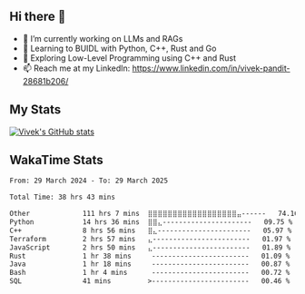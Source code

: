 ## Hi there 👋

- 🔭 I’m currently working on LLMs and RAGs
- 🌱 Learning to BUIDL with Python, C++, Rust and Go 
- 🤔 Exploring Low-Level Programming using C++ and Rust 
- 📫 Reach me at my LinkedIn: https://www.linkedin.com/in/vivek-pandit-28681b206/

## My Stats
[![Vivek's GitHub stats](https://github-readme-stats.vercel.app/api?username=ipanditi&show_icons=true&theme=dark)](https://ipanditi.github.io/)

## WakaTime Stats
<!--START_SECTION:waka-->

```txt
From: 29 March 2024 - To: 29 March 2025

Total Time: 38 hrs 43 mins

Other             111 hrs 7 mins  ⣿⣿⣿⣿⣿⣿⣿⣿⣿⣿⣿⣿⣿⣿⣿⣿⣿⣿⣤------   74.16 %
Python            14 hrs 36 mins  ⣿⣿⣄----------------------   09.75 %
C++               8 hrs 56 mins   ⣿⣄-----------------------   05.97 %
Terraform         2 hrs 57 mins   ⣄------------------------   01.97 %
JavaScript        2 hrs 50 mins   ⣄------------------------   01.89 %
Rust              1 hr 38 mins     ------------------------   01.09 %
Java              1 hr 18 mins     ------------------------   00.87 %
Bash              1 hr 4 mins      ------------------------   00.72 %
SQL               41 mins         >------------------------   00.46 %
```

<!--END_SECTION:waka-->


